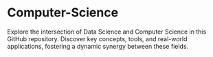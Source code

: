 # Computer-Science
Explore the intersection of Data Science and Computer Science in this GitHub repository. Discover key concepts, tools, and real-world applications, fostering a dynamic synergy between these fields.
